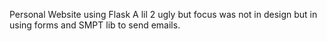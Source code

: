 Personal Website using Flask
A lil 2 ugly but focus was not in design but in using forms and SMPT lib
to send emails.
